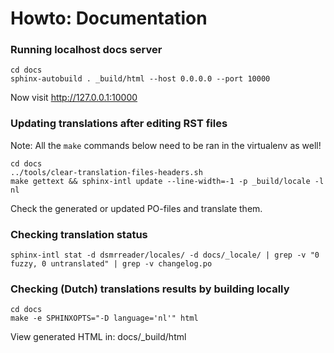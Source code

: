 # Howto: Documentation

### Running localhost docs server

```
cd docs
sphinx-autobuild . _build/html --host 0.0.0.0 --port 10000
```
Now visit http://127.0.0.1:10000



### Updating translations after editing RST files 

Note: All the ``make`` commands below need to be ran in the virtualenv as well!

```
cd docs
../tools/clear-translation-files-headers.sh
make gettext && sphinx-intl update --line-width=-1 -p _build/locale -l nl
```

Check the generated or updated PO-files and translate them.


### Checking translation status
```
sphinx-intl stat -d dsmrreader/locales/ -d docs/_locale/ | grep -v "0 fuzzy, 0 untranslated" | grep -v changelog.po
```


### Checking (Dutch) translations results by building locally
```
cd docs
make -e SPHINXOPTS="-D language='nl'" html
```

View generated HTML in: docs/_build/html

